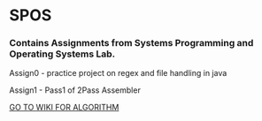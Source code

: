 # SPOS
### Contains Assignments from Systems Programming and Operating Systems Lab.
Assign0 - practice project on regex and file handling in java

Assign1 - Pass1 of 2Pass Assembler 

[GO TO WIKI FOR ALGORITHM](https://github.com/TanishaShrotriya/SPOS/wiki)


  
